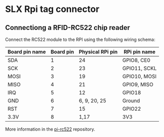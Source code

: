 # SLX Rpi tag connector

## Connectiong a RFID-RC522 chip reader

Connect the RC522 module to the RPI using the following wiring schema:

| Board pin name | Board pin | Physical RPi pin | RPi pin name |
|----------------|-----------|------------------|--------------|
| SDA            | 1         | 24               | GPIO8, CE0   |
| SCK            | 2         | 23               | GPIO11, SCKL |
| MOSI           | 3         | 19               | GPIO10, MOSI |
| MISO           | 4         | 21               | GPIO9, MISO  |
| IRQ            | 5         | 12               | GPIO18       |
| GND            | 6         | 6, 9, 20, 25     | Ground       |
| RST            | 7         | 15               | GPIO22       |
| 3.3V           | 8         | 1,17             | 3V3          |

More information in the [pi-rc522](https://github.com/ondryaso/pi-rc522/blob/master/README.md) repository.